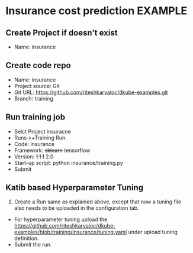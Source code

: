 # Insurance cost prediction EXAMPLE 

## Create Project if doesn't exist
 - Name: insurance

## Create code repo
 - Name: insurance
 - Project source: Git
 - Git URL: https://github.com/riteshkarvaloc/dkube-examples.git
 - Branch: training

## Run training job
 - Selct Project insuracne
 - Runs->+Training Run.
 - Code: insurance
 - Framework: ~~sklearn~~ tensorflow
 - Version: ~~1.1.1~~ 2.0
 - Start-up script: python insurance/training.py
 - Submit

## Katib based Hyperparameter Tuning
1. Create a Run same as explained above, except that now a tuning file also needs to be uploaded in the configuration tab.
  - For hyperparameter tuning upload the https://github.com/riteshkarvaloc/dkube-examples/blob/training/insurance/tuning.yaml under upload tuning definition. 
  - Submit the run.
